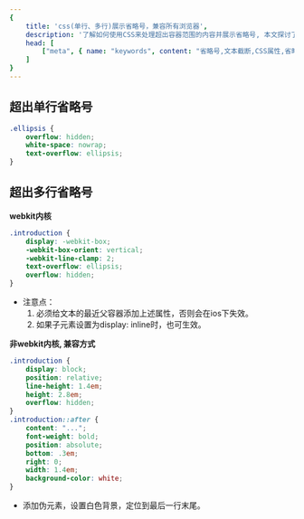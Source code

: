 ```yaml
---
{
    title: 'css(单行、多行)展示省略号，兼容所有浏览器',
    description: '了解如何使用CSS来处理超出容器范围的内容并展示省略号, 本文探讨了CSS属性和技巧, 帮助您在网页设计中实现优雅的文本截断效果',
    head: [
        ["meta", { name: "keywords", content: "省略号,文本截断,CSS属性,省略号效果,网页设计技巧" }]
    ]
}
---
```



## 超出单行省略号
```CSS
.ellipsis {
    overflow: hidden;
    white-space: nowrap;
    text-overflow: ellipsis;
}
```

## 超出多行省略号
<b>webkit内核</b>
```CSS
.introduction {
    display: -webkit-box;
    -webkit-box-orient: vertical;
    -webkit-line-clamp: 2;
    text-overflow: ellipsis;
    overflow: hidden;
}
```
- 注意点：
    1. 必须给文本的最近父容器添加上述属性，否则会在ios下失效。
    2. 如果子元素设置为display: inline时，也可生效。

<b>非webkit内核, 兼容方式</b>
```CSS
.introduction {
    display: block;
    position: relative;
    line-height: 1.4em;
    height: 2.8em;
    overflow: hidden;
}
.introduction::after {
    content: "...";
    font-weight: bold;
    position: absolute;
    bottom: .3em;
    right: 0;
    width: 1.4em;
    background-color: white;
}
```
- 添加伪元素，设置白色背景，定位到最后一行末尾。